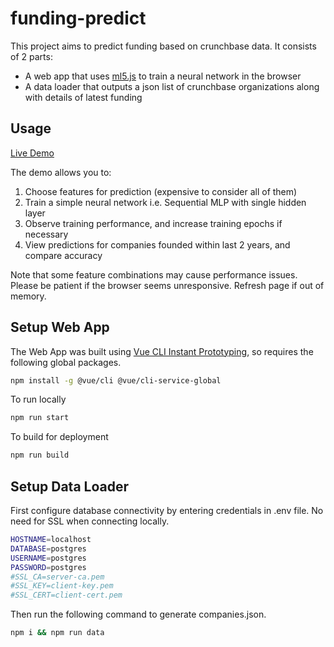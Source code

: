 # funding-predict
This project aims to predict funding based on crunchbase data. It consists of 2 parts:
* A web app that uses [ml5.js](https://learn.ml5js.org) to train a neural network in the browser
* A data loader that outputs a json list of crunchbase organizations along with details of latest funding

## Usage
[Live Demo](https://ventures-645.web.app)

The demo allows you to:
1. Choose features for prediction (expensive to consider all of them)
2. Train a simple neural network i.e. Sequential MLP with single hidden layer
3. Observe training performance, and increase training epochs if necessary
4. View predictions for companies founded within last 2 years, and compare accuracy

Note that some feature combinations may cause performance issues. Please be patient if the browser seems unresponsive. Refresh page if out of memory.

## Setup Web App
The Web App was built using [Vue CLI Instant Prototyping](https://cli.vuejs.org/guide/prototyping.html), so requires the following global packages.

```sh
npm install -g @vue/cli @vue/cli-service-global
```

To run locally
```sh
npm run start
```

To build for deployment
```sh
npm run build
```

## Setup Data Loader
First configure database connectivity by entering credentials in .env file. No need for SSL when connecting locally.
```sh
HOSTNAME=localhost
DATABASE=postgres
USERNAME=postgres
PASSWORD=postgres
#SSL_CA=server-ca.pem
#SSL_KEY=client-key.pem
#SSL_CERT=client-cert.pem
```

Then run the following command to generate companies.json.
```sh
npm i && npm run data
```
